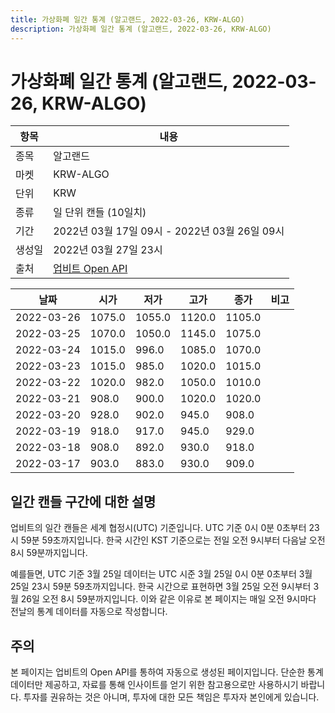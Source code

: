 ```yaml
---
title: 가상화폐 일간 통계 (알고랜드, 2022-03-26, KRW-ALGO)
description: 가상화폐 일간 통계 (알고랜드, 2022-03-26, KRW-ALGO)
---
```



가상화폐 일간 통계 (알고랜드, 2022-03-26, KRW-ALGO)
===

|항목|내용|
|--|--|
|종목|알고랜드|
|마켓|KRW-ALGO|
|단위|KRW|
|종류|일 단위 캔들 (10일치)|
|기간|2022년 03월 17일 09시 - 2022년 03월 26일 09시|
|생성일|2022년 03월 27일 23시|
|출처|[업비트 Open API](https://docs.upbit.com)|


|날짜|시가|저가|고가|종가|비고|
|--|--|--|--|--|--|
|2022-03-26|1075.0|1055.0|1120.0|1105.0|    |
|2022-03-25|1070.0|1050.0|1145.0|1075.0|    |
|2022-03-24|1015.0|996.0|1085.0|1070.0|    |
|2022-03-23|1015.0|985.0|1020.0|1015.0|    |
|2022-03-22|1020.0|982.0|1050.0|1010.0|    |
|2022-03-21|908.0|900.0|1020.0|1020.0|    |
|2022-03-20|928.0|902.0|945.0|908.0|    |
|2022-03-19|918.0|917.0|945.0|929.0|    |
|2022-03-18|908.0|892.0|930.0|918.0|    |
|2022-03-17|903.0|883.0|930.0|909.0|    |


일간 캔들 구간에 대한 설명
---


업비트의 일간 캔들은 세계 협정시(UTC) 기준입니다. 
UTC 기준 0시 0분 0초부터 23시 59분 59초까지입니다. 
한국 시간인 KST 기준으로는 전일 오전 9시부터 다음날 오전 8시 59분까지입니다. 


예를들면, UTC 기준 3월 25일 데이터는 UTC 시준 3월 25일 0시 0분 0초부터 3월 25일 23시 59분 59초까지입니다. 
한국 시간으로 표현하면 3월 25일 오전 9시부터 3월 26일 오전 8시 59분까지입니다. 
이와 같은 이유로 본 페이지는 매일 오전 9시마다 전날의 통계 데이터를 자동으로 작성합니다. 


주의
---


본 페이지는 업비트의 Open API를 통하여 자동으로 생성된 페이지입니다. 
단순한 통계 데이터만 제공하고, 자료를 통해 인사이트를 얻기 위한 참고용으로만 사용하시기 바랍니다. 
투자를 권유하는 것은 아니며, 투자에 대한 모든 책임은 투자자 본인에게 있습니다. 

